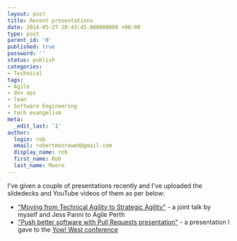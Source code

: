 ```yaml
---
layout: post
title: Recent presentations
date: 2014-05-27 20:43:45.000000000 +08:00
type: post
parent_id: '0'
published: true
password: ''
status: publish
categories:
- Technical
tags:
- Agile
- dev ops
- lean
- Software Engineering
- tech evangelism
meta:
  _edit_last: '1'
author:
  login: rob
  email: robertmooreweb@gmail.com
  display_name: rob
  first_name: Rob
  last_name: Moore
---
```



I've given a couple of presentations recently and I've uploaded the slidedecks and YouTube videos of them as per below:


- ["Moving from Technical Agility to Strategic Agility"](https://github.com/robdmoore/MovingFromTechnicalAgilityToStrategicAgilityPresentation) - a joint talk by myself and Jess Panni to Agile Perth
- ["Push better software with Pull Requests presentation"](https://github.com/robdmoore/PushBetterSoftwareWithPullRequestsPresentation) - a presentation I gave to the [Yow! West conference](http://west.yowconference.com.au/)

